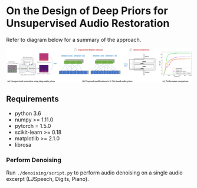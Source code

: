 # On the Design of Deep Priors for Unsupervised Audio Restoration
Refer to diagram below for a summary of the approach. 

![Proposed Approach for Unsupervised Audio Restoration](block_diagram-1.png)

## Requirements
* python 3.6
* numpy >= 1.11.0
* pytorch = 1.5.0
* scikit-learn >= 0.18
* matplotlib >= 2.1.0
* librosa


### Perform Denoising
Run ```./denoising/script.py``` to perform audio denoising on a single audio excerpt (LJSpeech, Digits, Piano). 


